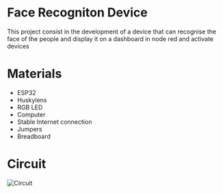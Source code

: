 # Face Recogniton Device
This project consist in the development of a device that can recognise the face of the people and display it on a dashboard in node red and activate devices

# Materials
*	ESP32 
*	Huskylens
*	RGB LED
*	Computer
*	Stable Internet connection
*	Jumpers
*	Breadboard

# Circuit
![Circuit](https://cdn.discordapp.com/attachments/958865240915841024/996774110468247642/unknown.png)

